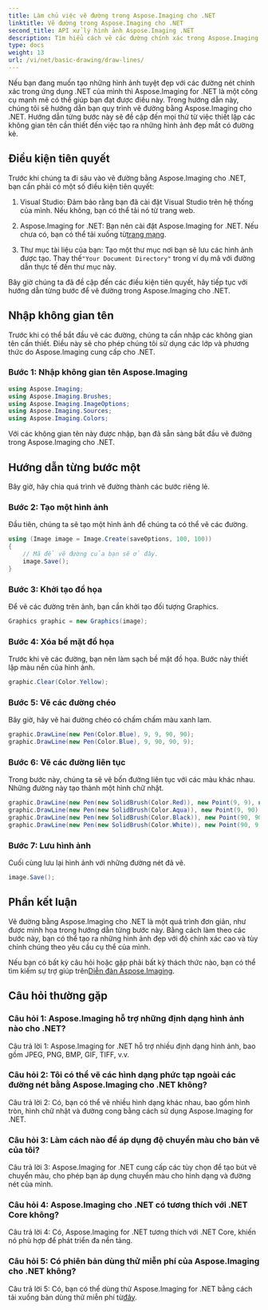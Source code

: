 ```yaml
---
title: Làm chủ việc vẽ đường trong Aspose.Imaging cho .NET
linktitle: Vẽ đường trong Aspose.Imaging cho .NET
second_title: API xử lý hình ảnh Aspose.Imaging .NET
description: Tìm hiểu cách vẽ các đường chính xác trong Aspose.Imaging cho .NET. Hướng dẫn từng bước này bao gồm việc tạo hình ảnh, vẽ đường nét và hơn thế nữa.
type: docs
weight: 13
url: /vi/net/basic-drawing/draw-lines/
---
```

Nếu bạn đang muốn tạo những hình ảnh tuyệt đẹp với các đường nét chính xác trong ứng dụng .NET của mình thì Aspose.Imaging for .NET là một công cụ mạnh mẽ có thể giúp bạn đạt được điều này. Trong hướng dẫn này, chúng tôi sẽ hướng dẫn bạn quy trình vẽ đường bằng Aspose.Imaging cho .NET. Hướng dẫn từng bước này sẽ đề cập đến mọi thứ từ việc thiết lập các không gian tên cần thiết đến việc tạo ra những hình ảnh đẹp mắt có đường kẻ.

## Điều kiện tiên quyết

Trước khi chúng ta đi sâu vào vẽ đường bằng Aspose.Imaging cho .NET, bạn cần phải có một số điều kiện tiên quyết:

1. Visual Studio: Đảm bảo rằng bạn đã cài đặt Visual Studio trên hệ thống của mình. Nếu không, bạn có thể tải nó từ trang web.

2.  Aspose.Imaging for .NET: Bạn nên cài đặt Aspose.Imaging for .NET. Nếu chưa có, bạn có thể tải xuống từ[trang mạng](https://releases.aspose.com/imaging/net/).

3. Thư mục tài liệu của bạn: Tạo một thư mục nơi bạn sẽ lưu các hình ảnh được tạo. Thay thế`"Your Document Directory"` trong ví dụ mã với đường dẫn thực tế đến thư mục này.

Bây giờ chúng ta đã đề cập đến các điều kiện tiên quyết, hãy tiếp tục với hướng dẫn từng bước để vẽ đường trong Aspose.Imaging cho .NET.

## Nhập không gian tên

Trước khi có thể bắt đầu vẽ các đường, chúng ta cần nhập các không gian tên cần thiết. Điều này sẽ cho phép chúng tôi sử dụng các lớp và phương thức do Aspose.Imaging cung cấp cho .NET. 

### Bước 1: Nhập không gian tên Aspose.Imaging

```csharp
using Aspose.Imaging;
using Aspose.Imaging.Brushes;
using Aspose.Imaging.ImageOptions;
using Aspose.Imaging.Sources;
using Aspose.Imaging.Colors;
```

Với các không gian tên này được nhập, bạn đã sẵn sàng bắt đầu vẽ đường trong Aspose.Imaging cho .NET.

## Hướng dẫn từng bước một

Bây giờ, hãy chia quá trình vẽ đường thành các bước riêng lẻ.

### Bước 2: Tạo một hình ảnh

Đầu tiên, chúng ta sẽ tạo một hình ảnh để chúng ta có thể vẽ các đường.

```csharp
using (Image image = Image.Create(saveOptions, 100, 100))
{
    // Mã để vẽ đường của bạn sẽ ở đây.
    image.Save();
}
```

### Bước 3: Khởi tạo đồ họa

Để vẽ các đường trên ảnh, bạn cần khởi tạo đối tượng Graphics.

```csharp
Graphics graphic = new Graphics(image);
```

### Bước 4: Xóa bề mặt đồ họa

Trước khi vẽ các đường, bạn nên làm sạch bề mặt đồ họa. Bước này thiết lập màu nền của hình ảnh.

```csharp
graphic.Clear(Color.Yellow);
```

### Bước 5: Vẽ các đường chéo

Bây giờ, hãy vẽ hai đường chéo có chấm chấm màu xanh lam.

```csharp
graphic.DrawLine(new Pen(Color.Blue), 9, 9, 90, 90);
graphic.DrawLine(new Pen(Color.Blue), 9, 90, 90, 9);
```

### Bước 6: Vẽ các đường liên tục

Trong bước này, chúng ta sẽ vẽ bốn đường liên tục với các màu khác nhau. Những đường này tạo thành một hình chữ nhật.

```csharp
graphic.DrawLine(new Pen(new SolidBrush(Color.Red)), new Point(9, 9), new Point(9, 90));
graphic.DrawLine(new Pen(new SolidBrush(Color.Aqua)), new Point(9, 90), new Point(90, 90));
graphic.DrawLine(new Pen(new SolidBrush(Color.Black)), new Point(90, 90), new Point(90, 9));
graphic.DrawLine(new Pen(new SolidBrush(Color.White)), new Point(90, 9), new Point(9, 9));
```

### Bước 7: Lưu hình ảnh

Cuối cùng lưu lại hình ảnh với những đường nét đã vẽ.

```csharp
image.Save();
```

## Phần kết luận

Vẽ đường bằng Aspose.Imaging cho .NET là một quá trình đơn giản, như được minh họa trong hướng dẫn từng bước này. Bằng cách làm theo các bước này, bạn có thể tạo ra những hình ảnh đẹp với độ chính xác cao và tùy chỉnh chúng theo yêu cầu cụ thể của mình.

 Nếu bạn có bất kỳ câu hỏi hoặc gặp phải bất kỳ thách thức nào, bạn có thể tìm kiếm sự trợ giúp trên[Diễn đàn Aspose.Imaging](https://forum.aspose.com/).

## Câu hỏi thường gặp

### Câu hỏi 1: Aspose.Imaging hỗ trợ những định dạng hình ảnh nào cho .NET?

Câu trả lời 1: Aspose.Imaging for .NET hỗ trợ nhiều định dạng hình ảnh, bao gồm JPEG, PNG, BMP, GIF, TIFF, v.v.

### Câu hỏi 2: Tôi có thể vẽ các hình dạng phức tạp ngoài các đường nét bằng Aspose.Imaging cho .NET không?

Câu trả lời 2: Có, bạn có thể vẽ nhiều hình dạng khác nhau, bao gồm hình tròn, hình chữ nhật và đường cong bằng cách sử dụng Aspose.Imaging for .NET.

### Câu hỏi 3: Làm cách nào để áp dụng độ chuyển màu cho bản vẽ của tôi?

Câu trả lời 3: Aspose.Imaging for .NET cung cấp các tùy chọn để tạo bút vẽ chuyển màu, cho phép bạn áp dụng chuyển màu cho hình dạng và đường nét của mình.

### Câu hỏi 4: Aspose.Imaging cho .NET có tương thích với .NET Core không?

Câu trả lời 4: Có, Aspose.Imaging for .NET tương thích với .NET Core, khiến nó phù hợp để phát triển đa nền tảng.

### Câu hỏi 5: Có phiên bản dùng thử miễn phí của Aspose.Imaging cho .NET không?

 Câu trả lời 5: Có, bạn có thể dùng thử Aspose.Imaging for .NET bằng cách tải xuống bản dùng thử miễn phí từ[đây](https://releases.aspose.com/).